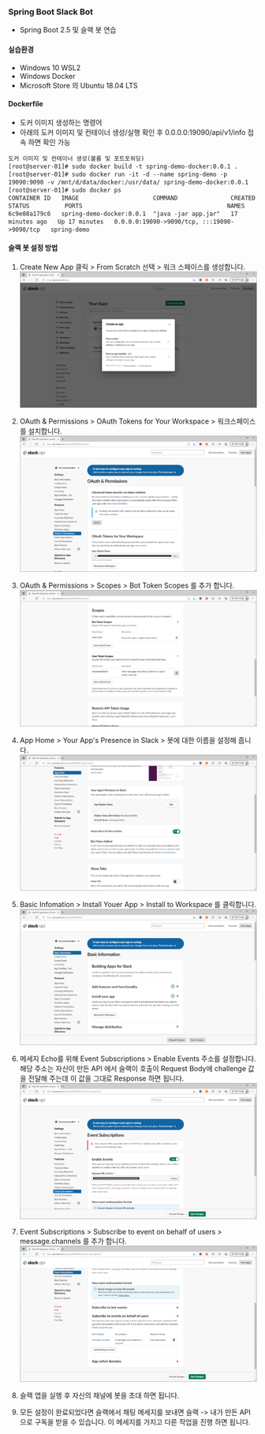 ### Spring Boot Slack Bot
- Spring Boot 2.5 및 슬랙 봇 연습

#### 실습환경
- Windows 10 WSL2 
- Windows Docker
- Microsoft Store 의 Ubuntu 18.04 LTS 

#### Dockerfile
- 도커 이미지 생성하는 명령어
- 아래의 도커 이미지 및 컨테이너 생성/실행 확인 후 0.0.0.0:19090/api/v1/info 접속 하면 확인 가능

```
도커 이미지 및 컨테이너 생성(볼륨 및 포트포워딩)
[root@server-01]# sudo docker build -t spring-demo-docker:0.0.1 .
[root@server-01]# sudo docker run -it -d --name spring-demo -p 19090:9090 -v /mnt/d/data/docker:/usr/data/ spring-demo-docker:0.0.1
[root@server-01]# sudo docker ps
CONTAINER ID   IMAGE                     COMMAND               CREATED          STATUS          PORTS                                         NAMES
6c9e08a179c6   spring-demo-docker:0.0.1  "java -jar app.jar"   17 minutes ago   Up 17 minutes   0.0.0.0:19090->9090/tcp, :::19090->9090/tcp   spring-demo
```

#### 슬랙 봇 설정 방법

1. Create New App 클릭 > From Scratch 선택 > 워크 스페이스를 생성합니다.
![일번](./docs-images/1.png)

2. OAuth & Permissions > OAuth Tokens for Your Workspace > 워크스페이스를 설치합니다.
![일번](./docs-images/2.png)

3. OAuth & Permissions > Scopes > Bot Token Scopes 를 추가 합니다.
![일번](./docs-images/3.png)

4. App Home > Your App's Presence in Slack > 봇에 대한 이름을 설정해 줍니다.
![일번](./docs-images/4.png)

5. Basic Infomation > Install Youer App > Install to Workspace 를 클릭합니다.
![일번](./docs-images/5.png)

6. 메세지 Echo를 위해 Event Subscriptions > Enable Events 주소를 설정합니다. 해당 주소는 자신이 만든 API 에서 슬랙이 호출이 Request Body에 challenge 값을 전달해 주는데 이 값을 그대로 Response 하면 됩니다.
![일번](./docs-images/6.png)

7. Event Subscriptions > Subscribe to event on behalf of users > message.channels 를 추가 합니다.
![일번](./docs-images/7.png)

8. 슬랙 앱을 실행 후 자신의 채널에 봇을 초대 하면 됩니다.

9. 모든 설정이 완료되었다면 슬랙에서 채팅 메세지를 보내면 슬랙 -> 내가 만든 API 으로 구독을 받을 수 있습니다. 이 메세지를 가지고 다른 작업을 진행 하면 됩니다. 